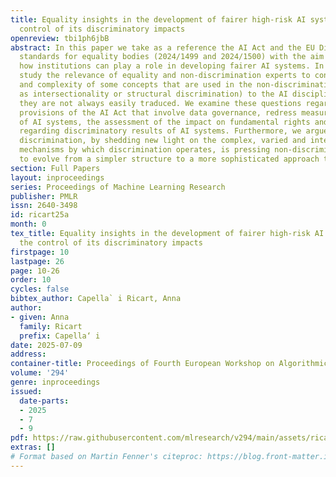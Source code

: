 ```yaml
---
title: Equality insights in the development of fairer high-risk AI systems and the
  control of its discriminatory impacts
openreview: tbi1ph6jbB
abstract: In this paper we take as a reference the AI Act and the EU Directives on
  standards for equality bodies (2024/1499 and 2024/1500) with the aim to analyse
  how institutions can play a role in developing fairer AI systems. In parallel, we
  study the relevance of equality and non-discrimination experts to convey the scope
  and complexity of some concepts that are used in the non-discrimination field (such
  as intersectionality or structural discrimination) to the AI discipline, because
  they are not always easily traduced. We examine these questions regarding certain
  provisions of the AI Act that involve data governance, redress measures, the development
  of AI systems, the assessment of the impact on fundamental rights and the investigation
  regarding discriminatory results of AI systems. Furthermore, we argue that algorithmic
  discrimination, by shedding new light on the complex, varied and interconnected
  mechanisms by which discrimination operates, is pressing non-discrimination law
  to evolve from a simpler structure to a more sophisticated approach to inequality.
section: Full Papers
layout: inproceedings
series: Proceedings of Machine Learning Research
publisher: PMLR
issn: 2640-3498
id: ricart25a
month: 0
tex_title: Equality insights in the development of fairer high-risk AI systems and
  the control of its discriminatory impacts
firstpage: 10
lastpage: 26
page: 10-26
order: 10
cycles: false
bibtex_author: Capella` i Ricart, Anna
author:
- given: Anna
  family: Ricart
  prefix: Capella‘ i
date: 2025-07-09
address:
container-title: Proceedings of Fourth European Workshop on Algorithmic Fairness
volume: '294'
genre: inproceedings
issued:
  date-parts:
  - 2025
  - 7
  - 9
pdf: https://raw.githubusercontent.com/mlresearch/v294/main/assets/ricart25a/ricart25a.pdf
extras: []
# Format based on Martin Fenner's citeproc: https://blog.front-matter.io/posts/citeproc-yaml-for-bibliographies/
---
```

